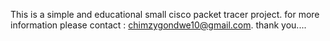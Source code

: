 This is a simple and educational small cisco packet tracer project.
for more information please contact : chimzygondwe10@gmail.com.
thank you....

